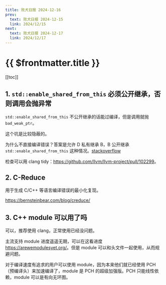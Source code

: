 ```yaml
---
title: 败犬日报 2024-12-16
prev:
  text: 败犬日报 2024-12-15
  link: 2024/12/15
next:
  text: 败犬日报 2024-12-17
  link: 2024/12/17
---
```


# {{ $frontmatter.title }}

[[toc]]

## 1. `std::enable_shared_from_this` 必须公开继承，否则调用会抛异常

`std::enable_shared_from_this` 不公开继承的话能过编译，但是调用就抛 `bad_weak_ptr`。

这个坑是比较隐蔽的。

为什么不直接编译错误？答案是允许 D 私有继承 B，B 公开继承 `std::enable_shared_from_this` 这种情况。[stackoverflow](https://stackoverflow.com/questions/56529757/why-does-enable-shared-from-this-crash-if-inheritance-is-not-public-instead-of-e)

检查可以用 clang tidy：<https://github.com/llvm/llvm-project/pull/102299>。

## 2. C-Reduce

用于生成 C/C++ 等语言编译错误的最小化复现。

<https://bernsteinbear.com/blog/creduce/>

## 3. C++ module 可以用了吗

可以，推荐使用 clang，正常使用已经没问题。

主流支持 module 进度遥遥无期，可以在这看进度 <https://arewemodulesyet.org/>。但是 module 可以和头文件一起使用，从而规避问题。

对于编译速度有追求的用户可以使用 module，因为本来他们就已经使用 PCH（预编译头）来加速编译了，module 是 PCH 的超级加强版。PCH 只能线性依赖，module 可以是有向无环图。
